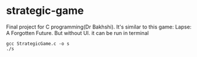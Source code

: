 # strategic-game
Final project for C programming(Dr Bakhshi).
It's similar to this game: 
Lapse: A Forgotten Future. But without UI. it can be run in terminal
```
gcc StrategicGame.c -o s
./s
```
